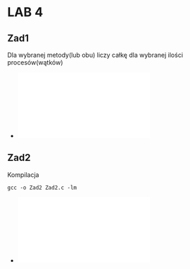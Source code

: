 # LAB 4
## Zad1
Dla wybranej metody(lub obu) liczy całkę dla wybranej ilości procesów(wątków)
* ![Zad1](Zad1.c)

## Zad2
Kompilacja  
````
gcc -o Zad2 Zad2.c -lm
````
* ![Zad2](Zad2.c)
